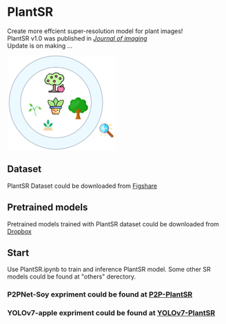 # PlantSR
Create more effcient super-resolution model for plant images!    
PlantSR v1.0 was published in [*Journal of imaging*](https://www.mdpi.com/2819270)    
Update is on making ...

<img src="assets/plants.png" alt="plantSR.png" style="width:50%;">

## Dataset
PlantSR Dataset could be downloaded from [Figshare](https://figshare.com/articles/dataset/PlantSR_Dataset/24648150)

## Pretrained models
Pretrained models trained with PlantSR dataset could be downloaded from [Dropbox](https://www.dropbox.com/scl/fo/k3xqyu3zomu3insdqydnz/h?rlkey=8mwov9xap0bwsvou0dui7drsq&dl=0)

## Start
Use PlantSR.ipynb to train and inference PlantSR model. Some other SR models could be found at "others" derectory.

### P2PNet-Soy expriment could be found at [P2P-PlantSR](https://github.com/SkyCol/P2P-Soy-expriment)

### YOLOv7-apple expriment could be found at [YOLOv7-PlantSR](https://github.com/SkyCol/YOLOv7-apple-expriment) 
